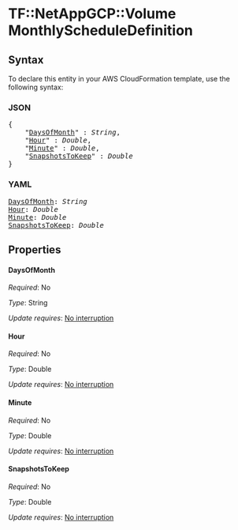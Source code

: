 # TF::NetAppGCP::Volume MonthlyScheduleDefinition

## Syntax

To declare this entity in your AWS CloudFormation template, use the following syntax:

### JSON

<pre>
{
    "<a href="#daysofmonth" title="DaysOfMonth">DaysOfMonth</a>" : <i>String</i>,
    "<a href="#hour" title="Hour">Hour</a>" : <i>Double</i>,
    "<a href="#minute" title="Minute">Minute</a>" : <i>Double</i>,
    "<a href="#snapshotstokeep" title="SnapshotsToKeep">SnapshotsToKeep</a>" : <i>Double</i>
}
</pre>

### YAML

<pre>
<a href="#daysofmonth" title="DaysOfMonth">DaysOfMonth</a>: <i>String</i>
<a href="#hour" title="Hour">Hour</a>: <i>Double</i>
<a href="#minute" title="Minute">Minute</a>: <i>Double</i>
<a href="#snapshotstokeep" title="SnapshotsToKeep">SnapshotsToKeep</a>: <i>Double</i>
</pre>

## Properties

#### DaysOfMonth

_Required_: No

_Type_: String

_Update requires_: [No interruption](https://docs.aws.amazon.com/AWSCloudFormation/latest/UserGuide/using-cfn-updating-stacks-update-behaviors.html#update-no-interrupt)

#### Hour

_Required_: No

_Type_: Double

_Update requires_: [No interruption](https://docs.aws.amazon.com/AWSCloudFormation/latest/UserGuide/using-cfn-updating-stacks-update-behaviors.html#update-no-interrupt)

#### Minute

_Required_: No

_Type_: Double

_Update requires_: [No interruption](https://docs.aws.amazon.com/AWSCloudFormation/latest/UserGuide/using-cfn-updating-stacks-update-behaviors.html#update-no-interrupt)

#### SnapshotsToKeep

_Required_: No

_Type_: Double

_Update requires_: [No interruption](https://docs.aws.amazon.com/AWSCloudFormation/latest/UserGuide/using-cfn-updating-stacks-update-behaviors.html#update-no-interrupt)

